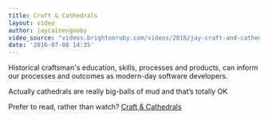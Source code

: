 ```yaml
---
title: Craft & Cathedrals
layout: video
author: jaycainesgooby
video_source: "videos.brightonruby.com/videos/2016/jay-craft-and-cathedrals.mp4"
date: '2016-07-08 14:35'
---
```


Historical craftsman's education, skills, processes and products, can inform our processes and outcomes as modern-day software developers.

Actually cathedrals are really big-balls of mud and that’s totally OK

Prefer to read, rather than watch? [Craft & Cathedrals](https://medium.com/@jaygooby/craft-and-cathedrals-e97460216e29#.t178yk48m)
